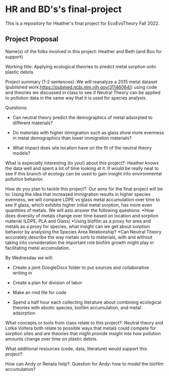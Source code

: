 # HR and BD's's final-project


This is a repository for Heather's final project for EcoEvoTheory Fall 2022.



## Project Proposal

Name(s) of the folks involved in this project: Heather and Beth (and Boo for support)

Working title: Applying ecological theories to predict metal sorption onto plastic debris

Project summary (1-2 sentences): We will reanalyze a 2015 metal dataset (published work:https://pubmed.ncbi.nlm.nih.gov/31146064/) using code and theories we discussed in class to see if Neutral Theory can be applied to pollution data in the same way that it is used for species analysis.

Questions:

* Can neutral theory predict the demographics of metal adsorpted to different materials?

* Do materials with higher immigration such as glass show more evenness in metal demographics than lower immigration materials?

* What impact does site location have on the fit of the neutral theory models?

What is especially interesting (to you!) about this project?: Heather knows the data well and spent a lot of time looking at it. It would be really neat to see if this branch of ecology can be used to gain insight into environmental pollution behavior.

How do you plan to tackle this project?: Our aims for the final project will be to:
Using the idea that increased immigration results in higher species evenness, we will compare LDPE vs glass metal accumulation over time to see if glass, which exhibits higher initial metal sorption, has more even quantities of metals. 
We will aslo answer the following questions:
*How does diversity of metals change over time based on location and sorption material (LDPE, PLA and Glass)
*Using biofilm as a proxy for area and metals as a proxy for species, what insight can we get about sorption behavior by analysing the Species Area Relationship?
*Can Neutral Theory accurately describe the way metals sorb to materials, with and without taking into consideration the important role biofilm growth might play in facilitating metal accumulation.

By Wednesday we will:

* Create a joint GoogleDocs folder to put sources and collaborative writing in

* Create a plan for division of labor

* Make an rmd file for code

* Spend a half hour each collecting literature about combining ecological theories with abiotic species, biofilm accumulation, and metal adsorption

What concepts or tools from class relate to this project?: Neutral theory and Lotka Voltera both relate to possible ways that metals could compete for sorption sites and are theories that might provide insight into how pollution amounts change over time on plastic debris.

What additional resources (code, data, literature) would support this project?:

How can Andy or Renata help?:
Question for Andy: how to model the biofilm accumulation?
